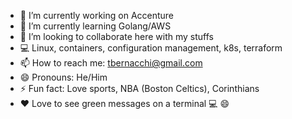- 🔭 I’m currently working on Accenture
- 🌱 I’m currently learning Golang/AWS
- 👯 I’m looking to collaborate here with my stuffs
- 💻 Linux, containers, configuration management, k8s, terraform
- 📫 How to reach me: tbernacchi@gmail.com
- 😄 Pronouns: He/Him
- ⚡ Fun fact: Love sports, NBA (Boston Celtics), Corinthians 
- ❤️ Love to see green messages on a terminal 💻 😄
